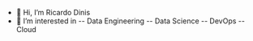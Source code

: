 - 👋 Hi, I’m Ricardo Dinis
- 👀 I’m interested in
-- Data Engineering
-- Data Science
-- DevOps
-- Cloud

<!---
rjdinis-nos/rjdinis-nos is a ✨ special ✨ repository because its `README.md` (this file) appears on your GitHub profile.
You can click the Preview link to take a look at your changes.
--->
